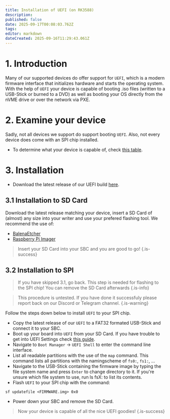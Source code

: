 ```yaml
---
title: Installation of UEFI (on RK3588)
description: 
published: false
date: 2025-09-17T00:08:03.762Z
tags: 
editor: markdown
dateCreated: 2025-09-16T11:29:43.061Z
---
```


# 1. Introduction
Many of our supported devices do offer support for `UEFI`, which is a modern firmware interface that initializes hardware and starts the operating system. With the help of `UEFI` your device is capable of booting .iso files (written to a USB-Stick or burned to a DVD) as well as booting your OS directly from the nVME drive or over the network via PXE.

# 2. Examine your device
Sadly, not all devices we support do support booting `UEFI`. Also, not every device does come with an SPI chip installed. 


- To determine what your device is capable of, check [this table](/en/table-of-supported-devices).

# 3. Installation
- Download the latest release of our UEFI build [here](https://github.com/BredOS/edk2-rk3588/releases).

## 3.1 Installation to SD Card
Download the latest release matching your device, insert a SD Card of (almost) any size into your writer and use your prefered flashing tool. We recommend the use of:

- [BalenaEtcher](https://etcher.balena.io/)
- [Raspberry Pi Imager](https://github.com/raspberrypi/rpi-imager)
> 
> Insert your SD Card into your SBC and you are good to go!
{.is-success}

## 3.2 Installation to SPI
> If you have skipped 3.1, go back. This step is needed for flashing to the SPI chip!
> You can remove the SD Card afterwards
{.is-info}

> This procedure is untested. If you have done it successfuly please report back on our Discord or Telegram channel.
{.is-warning}


Follow the steps down below to install `UEFI` to your SPI chip.

- Copy the latest release of our `UEFI` to a FAT32 formated USB-Stick and connect it to your SBC. 
- Boot up your board into `UEFI` from your SD Card. If you have trouble to get into UEFI Settings check [this guide](/en/how-to/change-default-boot-order-rk3588#2.1-Accessing-the-Boot-Menu).
- Navigate to `Boot Manager` -> `UEFI Shell` to enter the command line interface.
- List all readable partitions with the use of the `map` command. This command lists all partitions with the namingscheme of `fs0:`, `fs1:`, ...
- Navigate to the USB-Stick containing the firmware image by typing the file system name and press `Enter` to change directory to it. If you're unsure which file system to use, run ls fsX: to list its contents.
- Flash `UEFI` to your SPI chip with the command:
```
sf updatefile <FIRMWARE.img> 0x0
```
- Power down your SBC and remove the SD Card.

> Now your device is capable of all the nice UEFI goodies!
{.is-success}
